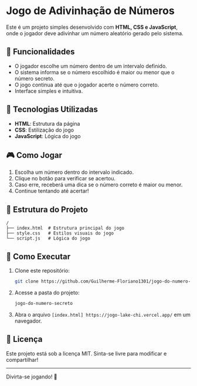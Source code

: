 # Jogo de Adivinhação de Números

Este é um projeto simples desenvolvido com **HTML, CSS e JavaScript**, onde o jogador deve adivinhar um número aleatório gerado pelo sistema.

## 📌 Funcionalidades
- O jogador escolhe um número dentro de um intervalo definido.
- O sistema informa se o número escolhido é maior ou menor que o número secreto.
- O jogo continua até que o jogador acerte o número correto.
- Interface simples e intuitiva.

## 🚀 Tecnologias Utilizadas
- **HTML**: Estrutura da página
- **CSS**: Estilização do jogo
- **JavaScript**: Lógica do jogo

## 🎮 Como Jogar
1. Escolha um número dentro do intervalo indicado.
2. Clique no botão para verificar se acertou.
3. Caso erre, receberá uma dica se o número correto é maior ou menor.
4. Continue tentando até acertar!

## 📂 Estrutura do Projeto
```
/
├── index.html  # Estrutura principal do jogo
├── style.css   # Estilos visuais do jogo
└── script.js   # Lógica do jogo
```

## 🔧 Como Executar
1. Clone este repositório:
   ```bash
   git clone https://github.com/Guilherme-Floriano1301/jogo-do-numero-secreto.git
   ```
2. Acesse a pasta do projeto:
   ```bash
   jogo-do-numero-secreto
   ```
3. Abra o arquivo `[index.html] https://jogo-lake-chi.vercel.app/` em um navegador.

## 📜 Licença
Este projeto está sob a licença MIT. Sinta-se livre para modificar e compartilhar!

---

Divirta-se jogando! 🎲

